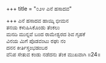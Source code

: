 +++
title = "೦೨೪ ಎನೆ ಹಸಾದವ"

+++
ಎನೆ ಹಸಾದವ ಹಾಯ್ಕಿ ಭೀಮನ  
ತನಯ ಕಳುಹಿಸಿಕೊಂಡು ತೆಂಕಲು   
ಮನದಿ ಮುನ್ನವೆ ಬಂದ ರಾಮೇಶ್ವರದ ಶಿವ ಗೃಹಕೆ  
ವಿನಯ ಮಿಗೆ ಪೊಡವಂಟು ರಘು ನಂ  
ದನನ ಕೀರ್ತಿಸ್ತಂಭಡಂಬರ  
ವೆನಿಪ ಸೇತುವ ಕಂಡು ನಡೆದನು ತೆಂಕ ಮುಖವಾಗಿ    ॥24॥